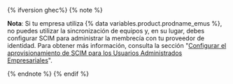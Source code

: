 {% ifversion ghec%}
{% note %}

**Nota**: Si tu empresa utiliza {% data variables.product.prodname_emus %}, no puedes utilizar la sincronización de equipos y, en su lugar, debes configurar SCIM para administrar la membrecía con tu proveedor de identidad. Para obtener más información, consulta la sección "[Configurar el aprovisionamiento de SCIM para los Usuarios Administrados Empresariales](/admin/authentication/managing-your-enterprise-users-with-your-identity-provider/configuring-scim-provisioning-for-enterprise-managed-users)".

{% endnote %}
{% endif %}
